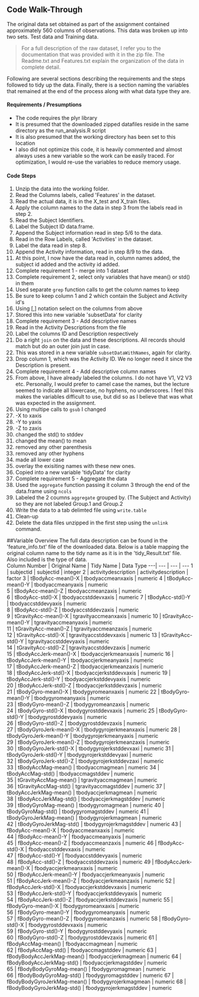 ## Code Walk-Through
  The original data set obtained as part of the assignment contained approximately 560 columns of observations.  This data was broken up into two
  sets.  Test data and Training data.  
  >For a full description of the raw dataset, I refer you to the documentation that was provided with it in the
  zip file.  The Readme.txt and Features.txt explain the organization of the data in complete detail.  
  
  Following are several sections describing the requirements and the steps followed to tidy up the data.  Finally, there is a section naming the variables that remained at the end of the process along with what data type they are.
#### Requirements / Presumptions
* The code requires the plyr library
* It is presumed that the downloaded zipped datafiles reside in the same directory as the run_analysis.R script
* It is also presumed that the working directory has been set to this location
* I also did not optimize this code, it is heavily commented and almost always uses a new variable so the work can be easily traced.  For optimization, I would re-use the variables to reduce memory usage.

#### Code Steps
1. Unzip the data into the working folder.
2. Read the Columns labels, called 'Features' in the dataset.
3. Read the actual data, it is in the X_test and X_train files.
4. Apply the column names to the data in step 3 from the labels read in step 2.
5. Read the Subject Identifiers.
6. Label the Subject ID data.frame.
7. Append the Subject information read in step 5/6 to the data.
8. Read in the Row Labels, called 'Activities' in the dataset.
9. Label the data read in step 8.
10. Append the Activity information, read in step 8/9 to the data.
1.  At this point, I now have the data read in, column names added, the subject id added and the activity id added.
11. Complete requirement 1 - merge into 1 dataset
12. Complete requirement 2, select only variables that have mean() or std() in them
1.  Used separate `grep` function calls to get the column names to keep
2.  Be sure to keep column 1 and 2 which contain the Subject and Activity id's
3.  Using [,] notation select on the columns from above
4.  Stored this into new variable 'subsetData' for clarity
13. Complete requirement 3 - Add descriptive names
1.  Read in the Activity Descriptions from the file
2.  Label the columns ID and Description respectively
3.  Do a right `join` on the data and these descriptions. All records should match but do an outer join just in case.
4.  This was stored in a new variable `subsetDataWithNames`, again for clarity.
5.  Drop column 1, which was the Activity ID. We no longer need it since the Description is present.
14. Complete requirement 4 - Add descriptive column names
1.  From above, I have already labeled the columns. I do not have V1, V2 V3 etc.  Personally, I would prefer to camel case the names, but the lecture seemed to indicate all lowercase, no hyphens, no underscores.  I feel this makes the variables difficult to use, but did so as I believe that was what was expected in the assignment.
2.  Using multipe calls to `gsub` I changed
  1. -X to xaxis
  2. -Y to yaxis
  3. -Z to zaxis
  4. changed the std() to stddev
  5. changed the mean() to mean
  6. removed any other parenthesis
  7. removed any other hyphens
  8. made all lower case
  9. overlay the exisiting names with these new ones.
  10. Copied into a new variable 'tidyData' for clarity
15. Complete requirement 5 - Aggregate the data
1.  Used the `aggregate` function passing it column 3 through the end of the data.frame using `ncols`
2.  Labeled the 2 coumns `aggregate` grouped by. (The Subject and Activity) so they are not labeled Group.1 and Group.2
3.  Write the data to a tab delimted file using `write.table`
16. Clean-up
1.  Delete the data files unzipped in the first step using the `unlink` command.


##Variable Overview
The full data description can be found in the 'feature_info.txt' file of the downloaded data.  Below is a table mapping the original column name to the tidy name as it is in the 'tidy_Result.txt' file.  Also included is the type of data.  
Column Number | Original Name | Tidy Name | Data Type
---| --- | --- | ---
1 | subjectid                   | subjectid | integer
2 | activitydescription         | activitydescription | factor
3 | tBodyAcc-mean()-X           | tbodyaccmeanxaxis       | numeric
4 | tBodyAcc-mean()-Y           | tbodyaccmeanyaxis | numeric           
5 | tBodyAcc-mean()-Z           | tbodyaccmeanzaxis | numeric            
6 | tBodyAcc-std()-X            | tbodyaccstddevxaxis     | numeric 
7 | tBodyAcc-std()-Y            | tbodyaccstddevyaxis | numeric            
8 | tBodyAcc-std()-Z            | tbodyaccstddevzaxis | numeric        
9 | tGravityAcc-mean()-X        | tgravityaccmeanxaxis    | numeric
10 | tGravityAcc-mean()-Y        | tgravityaccmeanyaxis | numeric       
11 | tGravityAcc-mean()-Z        | tgravityaccmeanzaxis | numeric        
12 | tGravityAcc-std()-X         | tgravityaccstddevxaxis  | numeric
13 | tGravityAcc-std()-Y         | tgravityaccstddevyaxis | numeric       
14 | tGravityAcc-std()-Z         | tgravityaccstddevzaxis | numeric     
15 | tBodyAccJerk-mean()-X       | tbodyaccjerkmeanxaxis   | numeric 
16 | tBodyAccJerk-mean()-Y       | tbodyaccjerkmeanyaxis | numeric       
17 | tBodyAccJerk-mean()-Z       | tbodyaccjerkmeanzaxis | numeric        
18 | tBodyAccJerk-std()-X        | tbodyaccjerkstddevxaxis | numeric
19 | tBodyAccJerk-std()-Y        | tbodyaccjerkstddevyaxis | numeric       
20 | tBodyAccJerk-std()-Z        | tbodyaccjerkstddevzaxis | numeric         
21 | tBodyGyro-mean()-X          | tbodygyromeanxaxis      | numeric
22 | tBodyGyro-mean()-Y          | tbodygyromeanyaxis | numeric       
23 | tBodyGyro-mean()-Z          | tbodygyromeanzaxis | numeric        
24 | tBodyGyro-std()-X           | tbodygyrostddevxaxis    | numeric
25 | tBodyGyro-std()-Y           | tbodygyrostddevyaxis | numeric       
26 | tBodyGyro-std()-Z           | tbodygyrostddevzaxis | numeric  
27 | tBodyGyroJerk-mean()-X      | tbodygyrojerkmeanxaxis  | numeric 
28 | tBodyGyroJerk-mean()-Y      | tbodygyrojerkmeanyaxis | numeric      
29 | tBodyGyroJerk-mean()-Z      | tbodygyrojerkmeanzaxis | numeric       
30 | tBodyGyroJerk-std()-X       | tbodygyrojerkstddevxaxi | numeric
31 | tBodyGyroJerk-std()-Y       | tbodygyrojerkstddevyaxi | numeric      
32 | tBodyGyroJerk-std()-Z       | tbodygyrojerkstddevzaxi | numeric         
33 | tBodyAccMag-mean()          | tbodyaccmagmean         | numeric
34 | tBodyAccMag-std()           | tbodyaccmagstddev | numeric  
35 | tGravityAccMag-mean()       | tgravityaccmagmean | numeric       
36 | tGravityAccMag-std()        | tgravityaccmagstddev    | numeric
37 | tBodyAccJerkMag-mean()      | tbodyaccjerkmagmean | numeric       
38 | tBodyAccJerkMag-std()       | tbodyaccjerkmagstddev | numeric        
39 | tBodyGyroMag-mean()         | tbodygyromagmean        | numeric
40 | tBodyGyroMag-std()          | tbodygyromagstddev | numeric 
41 | tBodyGyroJerkMag-mean()     | tbodygyrojerkmagmean | numeric      
42 | tBodyGyroJerkMag-std()      | tbodygyrojerkmagstddev  | numeric
43 | fBodyAcc-mean()-X           | fbodyaccmeanxaxis | numeric     
44 | fBodyAcc-mean()-Y           | fbodyaccmeanyaxis | numeric     
45 | fBodyAcc-mean()-Z           | fbodyaccmeanzaxis       | numeric
46 | fBodyAcc-std()-X            | fbodyaccstddevxaxis | numeric     
47 | fBodyAcc-std()-Y            | fbodyaccstddevyaxis | numeric     
48 | fBodyAcc-std()-Z            | fbodyaccstddevzaxis     | numeric
49 | fBodyAccJerk-mean()-X       | fbodyaccjerkmeanxaxis | numeric     
50 | fBodyAccJerk-mean()-Y       | fbodyaccjerkmeanyaxis | numeric     
51 | fBodyAccJerk-mean()-Z       | fbodyaccjerkmeanzaxis   | numeric
52 | fBodyAccJerk-std()-X        | fbodyaccjerkstddevxaxis | numeric     
53 | fBodyAccJerk-std()-Y        | fbodyaccjerkstddevyaxis | numeric     
54 | fBodyAccJerk-std()-Z        | fbodyaccjerkstddevzaxis | numeric
55 | fBodyGyro-mean()-X          | fbodygyromeanxaxis | numeric     
56 | fBodyGyro-mean()-Y          | fbodygyromeanyaxis  | numeric     
57 | fBodyGyro-mean()-Z          | fbodygyromeanzaxis      | numeric
58 | fBodyGyro-std()-X           | fbodygyrostddevxaxis | numeric     
59 | fBodyGyro-std()-Y           | fbodygyrostddevyaxis | numeric     
60 | fBodyGyro-std()-Z           | fbodygyrostddevzaxis    | numeric
61 | fBodyAccMag-mean()          | fbodyaccmagmean | numeric      
62 | fBodyAccMag-std()           | fbodyaccmagstddev | numeric
63 | fBodyBodyAccJerkMag-mean()  | fbodyaccjerkmagmean     | numeric 
64 | fBodyBodyAccJerkMag-std()   | fbodyaccjerkmagstddev | numeric    
65 | fBodyBodyGyroMag-mean()     | fbodygyromagmean | numeric   
66 | fBodyBodyGyroMag-std()      | fbodygyromagstddev      | numeric
67 | fBodyBodyGyroJerkMag-mean() | fbodygyrojerkmagmean | numeric
68 | fBodyBodyGyroJerkMag-std()  | fbodygyrojerkmagstddev  | numeric 
 



































































